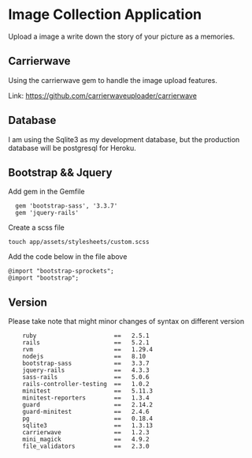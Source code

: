 # Image Collection Application

Upload a image a write down the story of your picture as a memories.

## Carrierwave

Using the carrierwave gem to handle the image upload features.

Link: https://github.com/carrierwaveuploader/carrierwave

## Database

I am using the Sqlite3 as my development database, but the production database will be postgresql for Heroku.


## Bootstrap && Jquery

Add gem in the Gemfile

```
  gem 'bootstrap-sass', '3.3.7'
  gem 'jquery-rails'
```

Create a scss file

```
touch app/assets/stylesheets/custom.scss
```

Add the code below in the file above

```
@import "bootstrap-sprockets";
@import "bootstrap";
```

## Version

Please take note that might minor changes of syntax on different version

```
    ruby                      ==   2.5.1
    rails                     ==   5.2.1
    rvm                       ==   1.29.4
    nodejs                    ==   8.10
    bootstrap-sass            ==   3.3.7
    jquery-rails              ==   4.3.3
    sass-rails                ==   5.0.6
    rails-controller-testing  ==   1.0.2
    minitest                  ==   5.11.3
    minitest-reporters        ==   1.3.4
    guard                     ==   2.14.2
    guard-minitest            ==   2.4.6
    pg                        ==   0.18.4
    sqlite3                   ==   1.3.13
    carrierwave               ==   1.2.3
    mini_magick               ==   4.9.2
    file_validators           ==   2.3.0
```
